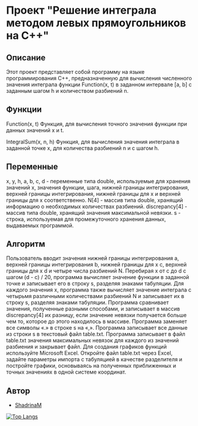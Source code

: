 # Проект "Решение интеграла методом левых прямоугольников на C++"

## Описание
Этот проект представляет собой программу на языке программирования C++, предназначенную для вычисления численного значения интеграла функции Function(x, t) в заданном интервале [a, b] с заданным шагом h и количеством разбиений n.

## Функции

Function(x, t)
Функция, для вычисления точного значения функции при данных значений x и t.

IntegralSum(x, n, h)
Функция, для вычисления  значения интеграла в заданной точке х, для количества разбиений n и с шагом h.

## Переменные
x, y, h, a, b, c, d - переменные типа double, используемые для хранения значений x, значения функции, шага, нижней границы интегрирования, верхней границы интегрирования, нижней границы для x и верхней границы для x соответственно.
N[4] - массив типа double, хранящий информацию о необходимых количествах разбиений.
discrepancy[4] - массив типа double, хранящий значения максимальной невязки.
s - строка, используемая для промежуточного хранения данных, выдаваемых программой.

## Алгоритм
Пользователь вводит значения нижней границы интегрирования a, верхней границы интегрирования b, нижней границы для x c, верхней границы для x d и четыре числа разбиений N.
Перебирая x от c до d с шагом (d - c) / 20, программа вычисляет значение функции в заданной точке и записывает его в строку s, разделяя знаками табуляции.
Для каждого значения x, программа также вычисляет значение интеграла с четырьмя различными количествами разбиений N и записывает их в строку s, разделяя знаками табуляции.
Программа сравнивает значения, полученные разными способами, и записывает в массив discrepancy[4] их разницу, если значение невязки получается больше чем то, которое до этого находилось в массиве.
Программа заменяет все символы «.» в строке s на «,».
Программа записывает все данные из строки s в текстовый файл table.txt.
Программа записывает в файл table.txt значения максимальных невязок для каждого из значений разбиения и закрывает файл.
Для создания графиков функций используйте Microsoft Excel. Откройте файл table.txt через Excel, задайте параметры импорта с табуляцией в качестве разделителя и постройте графики, основываясь на полученных приближенных и точных значениях в одной системе координат.

## Автор

- [ShadrinaM]([https://github.com/ваш-аккаунт](https://github.com/ShadrinaM))

[![Top Langs](https://github-readme-stats.vercel.app/api/top-langs/?username=anuraghazra&layout=compact)](https://github.com/anuraghazra/github-readme-stats)
